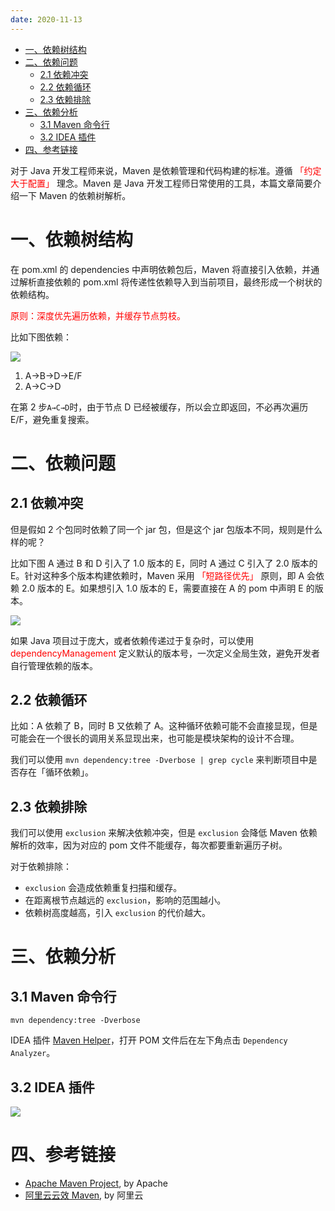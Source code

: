 ```yaml
---
date: 2020-11-13
---
```


- [一、依赖树结构](#一依赖树结构)
- [二、依赖问题](#二依赖问题)
  - [2.1 依赖冲突](#21-依赖冲突)
  - [2.2 依赖循环](#22-依赖循环)
  - [2.3 依赖排除](#23-依赖排除)
- [三、依赖分析](#三依赖分析)
  - [3.1 Maven 命令行](#31-maven-命令行)
  - [3.2 IDEA 插件](#32-idea-插件)
- [四、参考链接](#四参考链接)

对于 Java 开发工程师来说，Maven 是依赖管理和代码构建的标准。遵循 <font color = red>「约定大于配置」</font> 理念。Maven 是 Java 开发工程师日常使用的工具，本篇文章简要介绍一下 Maven 的依赖树解析。

# 一、依赖树结构

在 pom.xml 的 dependencies 中声明依赖包后，Maven 将直接引入依赖，并通过解析直接依赖的 pom.xml 将传递性依赖导入到当前项目，最终形成一个树状的依赖结构。

<font color = red>原则：深度优先遍历依赖，并缓存节点剪枝。</font>

比如下图依赖：

![](http://yano.oss-cn-beijing.aliyuncs.com/2020-11-07-100845.png?x-oss-process=image/resize,h_300)

1. A→B→D→E/F
2. A→C→D

在第 2 步`A→C→D`时，由于节点 D 已经被缓存，所以会立即返回，不必再次遍历 E/F，避免重复搜索。

# 二、依赖问题

## 2.1 依赖冲突

但是假如 2 个包同时依赖了同一个 jar 包，但是这个 jar 包版本不同，规则是什么样的呢？

比如下图 A 通过 B 和 D 引入了 1.0 版本的 E，同时 A 通过 C 引入了 2.0 版本的 E。针对这种多个版本构建依赖时，Maven 采用 <font color = red>「短路径优先」</font> 原则，即 A 会依赖 2.0 版本的 E。如果想引入 1.0 版本的 E，需要直接在 A 的 pom 中声明 E 的版本。

![](http://yano.oss-cn-beijing.aliyuncs.com/2020-11-07-105552.png?x-oss-process=image/resize,h_350)

如果 Java 项目过于庞大，或者依赖传递过于复杂时，可以使用 <font color = red>dependencyManagement</font> 定义默认的版本号，一次定义全局生效，避免开发者自行管理依赖的版本。

## 2.2 依赖循环

比如：A 依赖了 B，同时 B 又依赖了 A。这种循环依赖可能不会直接显现，但是可能会在一个很长的调用关系显现出来，也可能是模块架构的设计不合理。

我们可以使用 `mvn dependency:tree -Dverbose | grep cycle` 来判断项目中是否存在「循环依赖」。

## 2.3 依赖排除

我们可以使用 `exclusion` 来解决依赖冲突，但是 `exclusion` 会降低 Maven 依赖解析的效率，因为对应的 pom 文件不能缓存，每次都要重新遍历子树。

对于依赖排除：

- `exclusion` 会造成依赖重复扫描和缓存。
- 在距离根节点越远的 `exclusion`，影响的范围越小。
- 依赖树高度越高，引入 `exclusion` 的代价越大。

#  三、依赖分析

## 3.1 Maven 命令行

`mvn dependency:tree -Dverbose`

IDEA 插件 [Maven Helper](https://plugins.jetbrains.com/plugin/7179-maven-helper/)，打开 POM 文件后在左下角点击 `Dependency Analyzer`。

## 3.2 IDEA 插件

![](http://yano.oss-cn-beijing.aliyuncs.com/blog/2023-02-14-11-56-11.png?x-oss-process=image/resize,h_600)

# 四、参考链接

- [Apache Maven Project](https://maven.apache.org/index.html), by Apache
- [阿里云云效 Maven](https://developer.aliyun.com/mvn/guide), by 阿里云